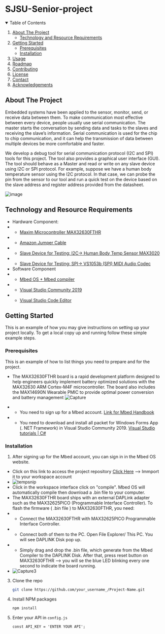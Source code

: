 # SJSU-Senior-project


<!-- TABLE OF CONTENTS -->
<details open="open">
  <summary>Table of Contents</summary>
  <ol>
    <li>
      <a href="#about-the-project">About The Project</a>
      <ul>
        <li><a href="#Technology and Resource Requirements"> Technology and Resource Requirements </a></li>
      </ul>
    </li>
    <li>
      <a href="#getting-started">Getting Started</a>
      <ul>
        <li><a href="#prerequisites">Prerequisites</a></li>
        <li><a href="#installation">Installation</a></li>
      </ul>
    </li>
    <li><a href="#usage">Usage</a></li>
    <li><a href="#roadmap">Roadmap</a></li>
    <li><a href="#contributing">Contributing</a></li>
    <li><a href="#license">License</a></li>
    <li><a href="#contact">Contact</a></li>
    <li><a href="#acknowledgements">Acknowledgements</a></li>
  </ol>
</details>

<!-- ABOUT THE PROJECT -->
## About The Project
Embedded systems have been applied to the sensor, monitor, send, or receive data between them. To make communication most effective between every device, people usually use serial communication. The master starts the conversation by sending data and tasks to the slaves and receiving the slave’s information. Serial communication is used for the chip to chip communication, and it can help the transmission of data between multiple devices be more comfortable and faster. 

We develop a debug tool for serial communication protocol (I2C and SPI) tools for this project. The tool also provides a graphical user interface (GUI). The tool should behave as a Master and read or write on any slave device using I2C or SPI protocol. For example, suppose we have a human body temperature sensor using the I2C protocol. In that case, we can probe the pin from the sensor to our tool and run a quick test on the device based on the slave address and register address provided from the datasheet.

   ![image](https://user-images.githubusercontent.com/38081550/117555671-0b487880-b016-11eb-8311-a51af460b3a4.png)


## Technology and Resource Requirements 
* Hardware Component: 
* * [Maxim Microcontroller MAX32630FTHR ](https://www.maximintegrated.com/en/products/microcontrollers/MAX32630FTHR.html)
* * [Amazon Jumper Cable](https://www.amazon.com/Elegoo-EL-CP-004-Multicolored-Breadboard-arduino/dp/B01EV70C78/ref=asc_df_B01EV70C78/?tag=hyprod-20&linkCode=df0&hvadid=222785939698&hvpos=&hvnetw=g&hvrand=306934414797952629&hvpone=&hvptwo=&hvqmt=&hvdev=c&hvdvcmdl=&hvlocint=&hvlocphy=9032175&hvtargid=pla-362913641420&psc=1)
* * [Slave Device for Testing: I2C→ Human Body Temp Sensor MAX3020 ](https://www.maximintegrated.com/en/products/sensors/MAX30208EVSYS.html)
* * [Slave Device for Testing: SPI→ VS1053b (SPI) MIDI Audio Codec ](https://www.adafruit.com/product/1381?gclid=CjwKCAjw7diEBhB-EiwAskVi15HFjzuNsBJIbKIIrAkVQb-nS-RXtfBMl80TvxRCWkYuI-D4Eh5rLhoCEEwQAvD_BwE)
* Software Component
* * [Mbed OS + Mbed compiler](https://os.mbed.com/)
* * [Visual Studio Community 2019](https://visualstudio.microsoft.com/vs/community/)
* * [Visual Studio Code Editor](https://code.visualstudio.com/)

<!-- GETTING STARTED -->
## Getting Started

This is an example of how you may give instructions on setting up your project locally.
To get a local copy up and running follow these simple example steps.

### Prerequisites

This is an example of how to list things you need to prepare and for the project.

* The MAX32630FTHR board is a rapid development platform designed to help engineers quickly implement battery optimized solutions with the MAX32630 ARM Cortex-M4F microcontroller. The board also includes the MAX14690N Wearable PMIC to provide optimal power conversion and battery management
![Capture](https://user-images.githubusercontent.com/38081550/117555945-9591dc00-b018-11eb-8ff5-6ce1cba58335.PNG)

*  * You need to sign up for a Mbed account. [Link for Mbed Handbook](https://os.mbed.com/docs/mbed-os/v6.10/introduction/index.html)
*  * You need to download and install all packet for Windows Forms App (. NET Framework) in Visual Studio Community 2019. [Visual Studio tutorials | C#](https://docs.microsoft.com/en-us/visualstudio/get-started/csharp/?view=vs-2019)

### Installation

1. After signing up for the Mbed account, you can sign in  in the Mbed OS website.
* Click on this link to access the project repository [Click Here](https://os.mbed.com/users/bangclever/code/SeniorProject_final_ver/) --> Immport it to your workspace account
* ![tempsnip](https://user-images.githubusercontent.com/38081550/117556166-c115c600-b01a-11eb-9c9d-e890f390c08b.png) 
* Click in the workspace interface click on "compile". Mbed OS will automatically compile then download a .bin file to your computer. 
* The MAX32630FTHR board ships with an external DAPLink adapter such as the MAX32625PICO (Programmable Interface Controller). To flash the firmware ( .bin file ) to MAX32630FTHR, you need:
* * Connect the MAX32630FTHR with MAX32625PICO Programmable Interface Controller.
* * Connect both of them to the PC. Open File Explorer/ This PC. You will see DAPLINK Disk pop up.
* * Simply drag and drop the .bin file, which generate from the Mbed Compiler to the DAPLINK Disk. After that, press reset button on MAX32630FTHR --> you will se the blue LED blinking every one second to indicate the board running.
* ![Capture3](https://user-images.githubusercontent.com/38081550/117556499-7c8c2980-b01e-11eb-894d-b7fe1adcabd3.PNG)
3. Clone the repo
   ```sh
   git clone https://github.com/your_username_/Project-Name.git
   ```
3. Install NPM packages
   ```sh
   npm install
   ```
4. Enter your API in `config.js`
   ```JS
   const API_KEY = 'ENTER YOUR API';
